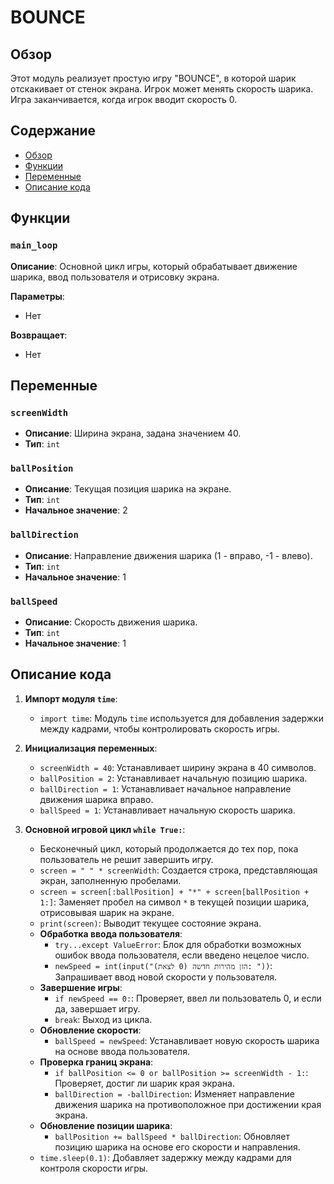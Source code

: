 # BOUNCE

## Обзор

Этот модуль реализует простую игру "BOUNCE", в которой шарик отскакивает от стенок экрана. Игрок может менять скорость шарика. Игра заканчивается, когда игрок вводит скорость 0.

## Содержание

- [Обзор](#обзор)
- [Функции](#функции)
- [Переменные](#переменные)
- [Описание кода](#описание-кода)

## Функции

### `main_loop`

**Описание**:
Основной цикл игры, который обрабатывает движение шарика, ввод пользователя и отрисовку экрана.

**Параметры**:
- Нет

**Возвращает**:
- Нет

## Переменные

### `screenWidth`

- **Описание**: Ширина экрана, задана значением 40.
- **Тип**: `int`

### `ballPosition`

- **Описание**: Текущая позиция шарика на экране.
- **Тип**: `int`
- **Начальное значение**: 2

### `ballDirection`

- **Описание**: Направление движения шарика (1 - вправо, -1 - влево).
- **Тип**: `int`
- **Начальное значение**: 1

### `ballSpeed`

- **Описание**: Скорость движения шарика.
- **Тип**: `int`
- **Начальное значение**: 1

## Описание кода

1. **Импорт модуля `time`**:
   - `import time`: Модуль `time` используется для добавления задержки между кадрами, чтобы контролировать скорость игры.

2. **Инициализация переменных**:
   - `screenWidth = 40`: Устанавливает ширину экрана в 40 символов.
   - `ballPosition = 2`: Устанавливает начальную позицию шарика.
   - `ballDirection = 1`: Устанавливает начальное направление движения шарика вправо.
   - `ballSpeed = 1`: Устанавливает начальную скорость шарика.

3. **Основной игровой цикл `while True:`**:
   - Бесконечный цикл, который продолжается до тех пор, пока пользователь не решит завершить игру.
   - `screen = " " * screenWidth`: Создается строка, представляющая экран, заполненную пробелами.
   - `screen = screen[:ballPosition] + "*" + screen[ballPosition + 1:]`: Заменяет пробел на символ `*` в текущей позиции шарика, отрисовывая шарик на экране.
   - `print(screen)`: Выводит текущее состояние экрана.
   - **Обработка ввода пользователя**:
     - `try...except ValueError`: Блок для обработки возможных ошибок ввода пользователя, если введено нецелое число.
     - `newSpeed = int(input("הזן מהירות חדשה (0 לצאת): "))`: Запрашивает ввод новой скорости у пользователя.
   - **Завершение игры**:
     - `if newSpeed == 0:`: Проверяет, ввел ли пользователь 0, и если да, завершает игру.
     - `break`: Выход из цикла.
   - **Обновление скорости**:
     - `ballSpeed = newSpeed`: Устанавливает новую скорость шарика на основе ввода пользователя.
   - **Проверка границ экрана**:
     - `if ballPosition <= 0 or ballPosition >= screenWidth - 1:`: Проверяет, достиг ли шарик края экрана.
     - `ballDirection = -ballDirection`: Изменяет направление движения шарика на противоположное при достижении края экрана.
   - **Обновление позиции шарика**:
     - `ballPosition += ballSpeed * ballDirection`: Обновляет позицию шарика на основе его скорости и направления.
   - `time.sleep(0.1)`: Добавляет задержку между кадрами для контроля скорости игры.